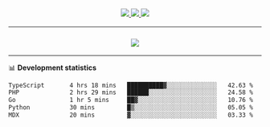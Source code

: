 <h3 align="center">
  <a href="https://github.com/hwalker928">
      <img src="https://img.shields.io/github/followers/hwalker928?label=Followers&style=for-the-badge&color=lightblue">
  </a>
  <a href="https://harryw.link/discord" alt="Discord">
      <img src="https://img.shields.io/discord/738451951758606336?label=discord&style=for-the-badge&color=lightblue"/>
  </a>
  <a href="https://harryw.link/sparked" alt="Sparked Host">
      <img src="https://img.shields.io/static/v1?label=Sponsor&message=Sparked%20Host&color=yellow&style=for-the-badge"/>
  </a>
</h3>

<hr>


<h3 align="center">
  <a href="https://github.com/hwalker928">
      <img src="https://github-profile-trophy.vercel.app/?username=hwalker928&no-bg=true&no-frame=true">
  </a>
</h3>


<hr>

📊 **Development statistics**

<!--START_SECTION:waka-->

```txt
TypeScript       4 hrs 18 mins   ██████████▓░░░░░░░░░░░░░░   42.63 %
PHP              2 hrs 29 mins   ██████░░░░░░░░░░░░░░░░░░░   24.58 %
Go               1 hr 5 mins     ██▓░░░░░░░░░░░░░░░░░░░░░░   10.76 %
Python           30 mins         █▒░░░░░░░░░░░░░░░░░░░░░░░   05.05 %
MDX              20 mins         ▓░░░░░░░░░░░░░░░░░░░░░░░░   03.33 %
```

<!--END_SECTION:waka-->
